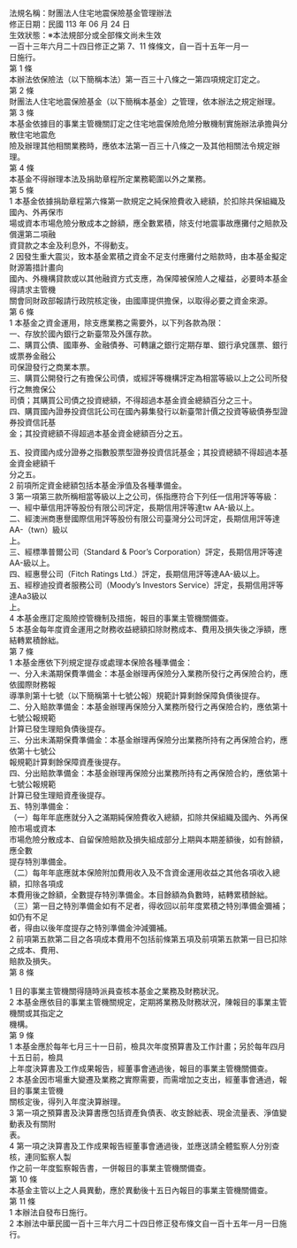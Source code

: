 法規名稱：財團法人住宅地震保險基金管理辦法  
修正日期：民國 113 年 06 月 24 日  
生效狀態：※本法規部分或全部條文尚未生效  
一百十三年六月二十四日修正之第 7、11 條條文，自一百十五年一月一  
日施行。  
第 1 條  
本辦法依保險法（以下簡稱本法）第一百三十八條之一第四項規定訂定之。  
第 2 條  
財團法人住宅地震保險基金（以下簡稱本基金）之管理，依本辦法之規定辦理。  
第 3 條  
本基金依據目的事業主管機關訂定之住宅地震保險危險分散機制實施辦法承擔與分散住宅地震危  
險及辦理其他相關業務時，應依本法第一百三十八條之一及其他相關法令規定辦理。  
第 4 條  
本基金不得辦理本法及捐助章程所定業務範圍以外之業務。  
第 5 條  
1 本基金依據捐助章程第六條第一款規定之純保險費收入總額，於扣除共保組織及國內、外再保市  
場或資本市場危險分散成本之餘額，應全數累積，除支付地震事故應攤付之賠款及償還第二項融  
資貸款之本金及利息外，不得動支。  
2 因發生重大震災，致本基金累積之資金不足支付應攤付之賠款時，由本基金擬定財源籌措計畫向  
國內、外機構貸款或以其他融資方式支應，為保障被保險人之權益，必要時本基金得請求主管機  
關會同財政部報請行政院核定後，由國庫提供擔保，以取得必要之資金來源。  
第 6 條  
1 本基金之資金運用，除支應業務之需要外，以下列各款為限：  
一、存放於國內銀行之新臺幣及外匯存款。  
二、購買公債、國庫券、金融債券、可轉讓之銀行定期存單、銀行承兌匯票、銀行或票券金融公  
司保證發行之商業本票。  
三、購買公開發行之有擔保公司債，或經評等機構評定為相當等級以上之公司所發行之無擔保公  
司債；其購買公司債之投資總額，不得超過本基金資金總額百分之三十。  
四、購買國內證券投資信託公司在國內募集發行以新臺幣計價之投資等級債券型證券投資信託基  
金；其投資總額不得超過本基金資金總額百分之五。  


五、投資國內成分證券之指數股票型證券投資信託基金；其投資總額不得超過本基金資金總額千  
分之五。  
2 前項所定資金總額包括本基金淨值及各種準備金。  
3 第一項第三款所稱相當等級以上之公司，係指應符合下列任一信用評等等級：  
一、經中華信用評等股份有限公司評定，長期信用評等達tw AA-級以上。  
二、經澳洲商惠譽國際信用評等股份有限公司臺灣分公司評定，長期信用評等達AA-（twn）級以  
上。  
三、經標準普爾公司（Standard & Poor’s Corporation）評定，長期信用評等達AA-級以上。  
四、經惠譽公司（Fitch Ratings Ltd.）評定，長期信用評等達AA-級以上。  
五、經穆迪投資者服務公司（Moody’s Investors Service）評定，長期信用評等達Aa3級以  
上。  
4 本基金應訂定風險控管機制及措施，報目的事業主管機關備查。  
5 本基金每年度資金運用之財務收益總額扣除財務成本、費用及損失後之淨額，應結轉累積餘絀。  
第 7 條  
1 本基金應依下列規定提存或處理本保險各種準備金：  
一、分入未滿期保費準備金：本基金辦理再保險分入業務所發行之再保險合約，應依國際財務報  
導準則第十七號（以下簡稱第十七號公報）規範計算剩餘保障負債後提存。  
二、分入賠款準備金：本基金辦理再保險分入業務所發行之再保險合約，應依第十七號公報規範  
計算已發生理賠負債後提存。  
三、分出未滿期保費準備金：本基金辦理再保險分出業務所持有之再保險合約，應依第十七號公  
報規範計算剩餘保障資產後提存。  
四、分出賠款準備金：本基金辦理再保險分出業務所持有之再保險合約，應依第十七號公報規範  
計算已發生理賠資產後提存。  
五、特別準備金：  
（一）每年年底應就分入之滿期純保險費收入總額，扣除共保組織及國內、外再保險市場或資本  
市場危險分散成本、自留保險賠款及損失組成部分上期與本期差額後，如有餘額，應全數  
提存特別準備金。  
（二）每年年底應就本保險附加費用收入及不含資金運用收益之其他各項收入總額，扣除各項成  
本費用後之餘額，全數提存特別準備金。本目餘額為負數時，結轉累積餘絀。  
（三）第一目之特別準備金如有不足者，得收回以前年度累積之特別準備金彌補；如仍有不足  
者，得由以後年度提存之特別準備金沖減彌補。  
2 前項第五款第二目之各項成本費用不包括前條第五項及前項第五款第一目已扣除之成本、費用、  
賠款及損失。  
第 8 條  


1 目的事業主管機關得隨時派員查核本基金之業務及財務狀況。  
2 本基金應依目的事業主管機關規定，定期將業務及財務狀況，陳報目的事業主管機關或其指定之  
機構。  
第 9 條  
1 本基金應於每年七月三十一日前，檢具次年度預算書及工作計畫；另於每年四月十五日前，檢具  
上年度決算書及工作成果報告，經董事會通過後，報目的事業主管機關備查。  
2 本基金因市場重大變遷及業務之實際需要，而需增加之支出，經董事會通過，報目的事業主管機  
關核定後，得列入年度決算辦理。  
3 第一項之預算書及決算書應包括資產負債表、收支餘絀表、現金流量表、淨值變動表及有關附  
表。  
4 第一項之決算書及工作成果報告經董事會通過後，並應送請全體監察人分別查核，連同監察人製  
作之前一年度監察報告書，一併報目的事業主管機關備查。  
第 10 條  
本基金主管以上之人員異動，應於異動後十五日內報目的事業主管機關備查。  
第 11 條  
1 本辦法自發布日施行。  
2 本辦法中華民國一百十三年六月二十四日修正發布條文自一百十五年一月一日施行。  


